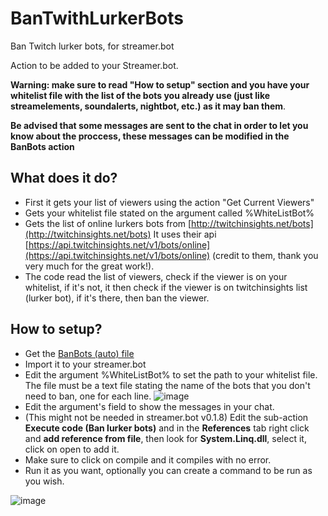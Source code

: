 # BanTwithLurkerBots
Ban Twitch lurker bots, for streamer.bot

Action to be added to your Streamer.bot.

**Warning: make sure to read "How to setup" section and you have your whitelist file with the list of the bots you already use (just like streamelements, soundalerts, nightbot, etc.) as it may ban them**.

**Be advised that some messages are sent to the chat in order to let you know about the proccess, these messages can be modified in the BanBots action**

## What does it do?
- First it gets your list of viewers using the action "Get Current Viewers"
- Gets your whitelist file stated on the argument called %WhiteListBot%
- Gets the list of online lurkers bots from [http://twitchinsights.net/bots](http://twitchinsights.net/bots) It uses their api [https://api.twitchinsights.net/v1/bots/online](https://api.twitchinsights.net/v1/bots/online) (credit to them, thank you very much for the great work!).
- The code read the list of viewers, check if the viewer is on your whitelist, if it's not, it then check if the viewer is on twitchinsights list (lurker bot), if it's there, then ban the viewer.

## How to setup?
- Get the [BanBots (auto) file](https://github.com/ciskosv/BanTwithLurkerBots/blob/main/BanBots%20(auto))
- Import it to your streamer.bot
- Edit the argument %WhiteListBot% to set the path to your whitelist file.  The file must be a text file stating the name of the bots that you don't need to ban, one for each line.
![image](https://user-images.githubusercontent.com/494355/163449478-4918ac61-06b0-4021-a53f-214a2b410755.png)
- Edit the argument's field to show the messages in your chat.
- (This might not be needed in streamer.bot v0.1.8) Edit the sub-action **Execute code (Ban lurker bots)** and in the **References** tab right click and **add reference from file**, then look for **System.Linq.dll**, select it, click on open to add it.
- Make sure to click on compile and it compiles with no error.
- Run it as you want, optionally you can create a command to be run as you wish.
  
![image](https://github.com/ciskosv/BanTwithLurkerBots/assets/494355/d8491f01-6868-4db4-b4a0-ad625d0e17b3)

